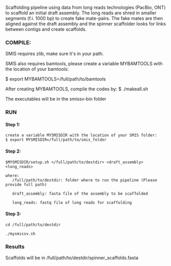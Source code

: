 
Scaffolding pipeline using data from long reads technologies (PacBio, ONT)
to scaffold an initial draft assembly. The long reads are shred in smaller segments 
(f.i. 1000 bp) to create fake mate-pairs. The fake mates are
then aligned against the draft assembly and the spinner scaffolder looks for
links between contigs and create scaffolds. 


### COMPILE: 
SMIS requires zlib, make sure it's in your path.

SMIS also requires bamtools, please create a variable MYBAMTOOLS
with the location of your bamtools:

$ export MYBAMTOOLS=/full/path/to/bamtools

After creating MYBAMTOOLS, compile the codes by:
   $ ./makeall.sh

The executables will be in the smissv-bin folder


### RUN 
#### Step 1:	
   	
	create a variable MYSMISDIR with the location of your SMIS folder:
 	$ export MYSMISDIR=/full/path/to/smis_folder

#### Step 2:

	$MYSMISDIR/setup.sh </full/path/to/destdir> <draft_assembly> <long_reads>

	where:
   	   /full/path/to/destdir: folder where to run the pipeline (Please provide full path)

   	   draft_assembly: fasta file of the assembly to be scaffolded

  	   long_reads: fastq file of long reads for scaffolding

#### Step 3:
   
	cd /full/path/to/destdir

   	./mysmissv.sh

### Results

Scaffolds will be in /full/path/to/destdir/spinner_scaffolds.fasta


